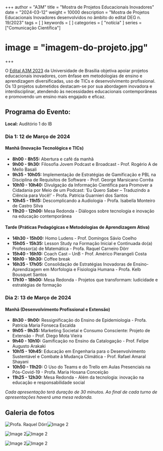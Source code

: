 +++
author = "A3M"
title = "Mostra de Projetos Educacionais Inovadores"
date = "2024-03-12"
weight = 10000
description = "Mostra de Projetos Educacionais Inovadores desenvolvidos no âmbito do edital DEG n. 19/2023"
tags = [
]
keywords = [
]
categories = [
    "notícia"
]
series = ["Comunicação Científica"]
# image = "imagem-do-projeto.jpg"
+++

O [Edital A3M 2023](/A3M/p/edital-deg/a3m-n.-19/2023/) da Universidade de Brasília objetiva apoiar projetos educacionais inovadores, com ênfase em metodologias de ensino e aprendizagem diversificadas, uso de TICs e desenvolvimento profissional. Os 13 projetos submetidos destacam-se por sua abordagem inovadora e interdisciplinar, atendendo às necessidades educacionais contemporâneas e promovendo um ensino mais engajado e eficaz.

## Programa do Evento:
**Local:** Auditório 1 do IB

### Dia 1: 12 de Março de 2024
#### Manhã (Inovação Tecnológica e TICs)
- **8h00 - 8h55:** Abertura e café da manhã
- **9h00 - 9h30:** Filosofia Jovem Podcast e Broadcast - Prof. Rogério A de Mello Basali
- **9h35 - 10h05:** Implementação de Estratégias de Gamificação e PBL na Disciplina de Requisitos de Software - Prof. George Marsicano Corrêa
- **10h10 - 10h40:** Divulgação da Informação Científica para Promover a Cidadania por Meio de um Podcast: ‘Eu Quero Saber – Traduzindo a Ciência para Você!’ - Profa. Patricia Guarnieri dos Santos
- **10h45 - 11h15:** Descomplicando a Audiologia - Profa. Isabella Monteiro de Castro Silva
- **11h20 - 12h00:** Mesa Redonda - Diálogos sobre tecnologia e inovação na educação contemporânea

#### Tarde (Práticas Pedagógicas e Metodologias de Aprendizagem Ativa)
- **14h30 - 15h00:** Homo Ludens - Prof. Domingos Sávio Coelho
- **15h05 - 15h35:** Lesson Study na Formação Inicial e Continuada do(a) Professor(a) de Matemática - Profa. Raquel Carneiro Dörr
- **15h40 - 16h10:** Coach Cast – UnB - Prof. Américo Pierangeli Costa
- **16h10 - 16h30:** Coffee break
- **16h35 - 17h05:** Consolidação de Estratégias Inovadoras de Ensino-Aprendizagem em Morfologia e Fisiologia Humana - Profa. Kelb Bousquet Santos
- **17h10 - 18h00:** Mesa Redonda - Projetos que transformam: ludicidade e estratégias de formação

### Dia 2: 13 de Março de 2024
#### Manhã (Desenvolvimento Profissional e Extensão)
- **8h30 - 9h00:** Ressignificação do Ensino de Epidemiologia - Profa. Patrícia Maria Fonseca Escalda
- **9h05 - 9h35:** Marketing Societal e Consumo Consciente: Projeto de Extensão - Prof. Diego Mota Vieira
- **9h40 - 10h10:** Gamificação no Ensino da Catalogação - Prof. Felipe Augusto Arakaki
- **10h15 - 10h45:** Educação em Engenharia para o Desenvolvimento Sustentável e Combate à Mudança Climática - Prof. Rafael Amaral Shayani
- **10h50 - 11h20:** O Uso do Teams e do Trello em Aulas Presenciais na Pós-Covid-19 - Profa. Maria Hosana Conceição
- **11h25 - 12h30:** Mesa Redonda - Além da tecnologia: inovação na educação e responsabilidade social

*Cada apresentação terá duração de 30 minutos. Ao final de cada turno de apresentações haverá uma mesa redonda.*

## Galeria de fotos

![Profa. Raquel Dörr](IMG_7010.jpg)![Image 2](IMG_7012.jpg)

![Image 2](IMG_6988.jpg)![Image 2](IMG_6991.jpg)

![Image 2](IMG_6993.jpg)![Image 2](IMG_6994.jpg)
